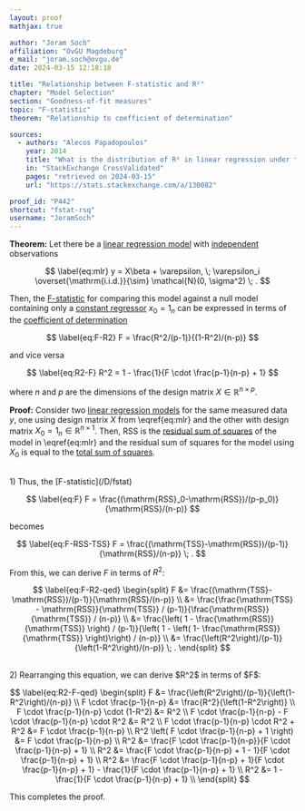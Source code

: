 ```yaml
---
layout: proof
mathjax: true

author: "Joram Soch"
affiliation: "OvGU Magdeburg"
e_mail: "joram.soch@ovgu.de"
date: 2024-03-15 12:18:18

title: "Relationship between F-statistic and R²"
chapter: "Model Selection"
section: "Goodness-of-fit measures"
topic: "F-statistic"
theorem: "Relationship to coefficient of determination"

sources:
  - authors: "Alecos Papadopoulos"
    year: 2014
    title: "What is the distribution of R² in linear regression under the null hypothesis?"
    in: "StackExchange CrossValidated"
    pages: "retrieved on 2024-03-15"
    url: "https://stats.stackexchange.com/a/130082"

proof_id: "P442"
shortcut: "fstat-rsq"
username: "JoramSoch"
---
```



**Theorem:** Let there be a [linear regression model](/D/mlr) with [independent](/D/ind) observations

$$ \label{eq:mlr}
y = X\beta + \varepsilon, \; \varepsilon_i \overset{\mathrm{i.i.d.}}{\sim} \mathcal{N}(0, \sigma^2) \; .
$$

Then, the [F-statistic](/D/fstat) for comparing this model against a null model containing only a [constant regressor](/D/mlr) $x_0 = 1_n$ can be expressed in terms of the [coefficient of determination](/D/rsq)

$$ \label{eq:F-R2}
F = \frac{R^2/(p-1)}{(1-R^2)/(n-p)}
$$

and vice versa

$$ \label{eq:R2-F}
R^2 = 1 - \frac{1}{F \cdot \frac{p-1}{n-p} + 1}
$$

where $n$ and $p$ are the dimensions of the design matrix $X \in \mathbb{R}^{n \times p}$.


**Proof:** Consider two [linear regression models](/D/mlr) for the same measured data $y$, one using design matrix $X$ from \eqref{eq:mlr} and the other with design matrix $X_0 = 1_n \in \mathbb{R}^{n \times 1}$. Then, $\mathrm{RSS}$ is the [residual sum of squares](/D/rss) of the model in \eqref{eq:mlr} and the residual sum of squares for the model using $X_0$ is equal to the [total sum of squares](/D/tss).

<br>
1) Thus, the [F-statistic](/D/fstat)

$$ \label{eq:F}
F = \frac{(\mathrm{RSS}_0-\mathrm{RSS})/(p-p_0)}{\mathrm{RSS}/(n-p)}
$$

becomes

$$ \label{eq:F-RSS-TSS}
F = \frac{(\mathrm{TSS}-\mathrm{RSS})/(p-1)}{\mathrm{RSS}/(n-p)} \; .
$$

From this, we can derive $F$ in terms of $R^2$:

$$ \label{eq:F-R2-qed}
\begin{split}
F &= \frac{(\mathrm{TSS}-\mathrm{RSS})/(p-1)}{\mathrm{RSS}/(n-p)} \\
&= \frac{\frac{\mathrm{TSS} - \mathrm{RSS}}{\mathrm{TSS}} / (p-1)}{\frac{\mathrm{RSS}}{\mathrm{TSS}} / (n-p)} \\
&= \frac{\left( 1 - \frac{\mathrm{RSS}}{\mathrm{TSS}} \right) / (p-1)}{\left( 1 - \left( 1- \frac{\mathrm{RSS}}{\mathrm{TSS}} \right)\right) / (n-p)} \\
&= \frac{\left(R^2\right)/(p-1)}{\left(1-R^2\right)/(n-p)} \; .
\end{split}
$$

<br>
2) Rearranging this equation, we can derive $R^2$ in terms of $F$:

$$ \label{eq:R2-F-qed}
\begin{split}
F &= \frac{\left(R^2\right)/(p-1)}{\left(1-R^2\right)/(n-p)} \\
F \cdot \frac{p-1}{n-p} &= \frac{R^2}{\left(1-R^2\right)} \\
F \cdot \frac{p-1}{n-p} \cdot (1-R^2) &= R^2 \\
F \cdot \frac{p-1}{n-p} - F \cdot \frac{p-1}{n-p} \cdot R^2 &= R^2 \\
F \cdot \frac{p-1}{n-p} \cdot R^2 + R^2 &= F \cdot \frac{p-1}{n-p} \\
R^2 \left( F \cdot \frac{p-1}{n-p} + 1 \right) &= F \cdot \frac{p-1}{n-p} \\
R^2 &= \frac{F \cdot \frac{p-1}{n-p}}{F \cdot \frac{p-1}{n-p} + 1} \\
R^2 &= \frac{F \cdot \frac{p-1}{n-p} + 1 - 1}{F \cdot \frac{p-1}{n-p} + 1} \\
R^2 &= \frac{F \cdot \frac{p-1}{n-p} + 1}{F \cdot \frac{p-1}{n-p} + 1} - \frac{1}{F \cdot \frac{p-1}{n-p} + 1} \\
R^2 &= 1 - \frac{1}{F \cdot \frac{p-1}{n-p} + 1} \\
\end{split}
$$

This completes the proof.